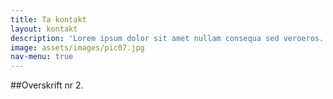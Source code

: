 ```yaml
---
title: Ta kontakt
layout: kontakt
description: 'Lorem ipsum dolor sit amet nullam consequa sed veroeros. tempus adipiscing nulla.'
image: assets/images/pic07.jpg
nav-menu: true
---
```



##Overskrift nr 2.